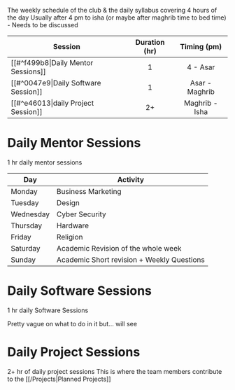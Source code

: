 The weekly schedule of the club & the daily syllabus covering 4 hours of the day
Usually after 4 pm to isha (or maybe after maghrib time to bed time) - Needs to be discussed


| Session                              | Duration (hr) |  Timing (pm)   |
| ------------------------------------ | :-----------: | :------------: |
| [[#^f499b8\|Daily Mentor Sessions]]  |       1       |    4 - Asar    |
| [[#^0047e9\|Daily Software Session]] |       1       | Asar - Maghrib |
| [[#^e46013\|daily Project Session]]  |      2+       | Maghrib - Isha |


# Daily Mentor Sessions

1 hr daily mentor sessions

| Day       | Activity                                   |
| --------- | ------------------------------------------ |
| Monday    | Business Marketing                         |
| Tuesday   | Design                                     |
| Wednesday | Cyber Security                             |
| Thursday  | Hardware                                   |
| Friday    | Religion                                   |
| Saturday  | Academic Revision of the whole week        |
| Sunday    | Academic Short revision + Weekly Questions |

# Daily Software Sessions 
1 hr daily Software Sessions 

Pretty vague on what to do in it but... will see


# Daily Project Sessions
2+ hr of daily project sessions 
This is where the team members contribute to the [[/Projects|Planned Projects]]  